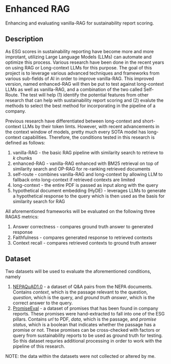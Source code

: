 
# Enhanced RAG

Enhancing and evaluating vanilla-RAG for sustainability report scoring.

## Description

As ESG scores in sustainability reporting have become more and more improtant, utilizing Large Language Models (LLMs) can automate and optimize this process. Various research have been done in the recent years on using RAG or Long-context LLMs for this purpose. The goal of this project is to leverage various advanced techniques and frameworks from various sub-fields of AI in order to improve vanilla-RAG. This improved version, named enhanced-RAG will then be put to test against long-context LLMs as well as vanilla-RAG, and a combination of the two called Self-Route. The test will help (1) identify the potential features from other research that can help with sustainability report scoring and (2) evalute the methods to select the best method for incorporating in the pipeline of a company.

Previous research have differentiated between long-context and short-context LLMs by their token limts. However, with recent advancements in the context window of models, pretty much every SOTA model has long-context capabilities. Therefore, the conditions tested in this research is defined as follows:

1. vanilla-RAG - the basic RAG pipeline with similarity search to retrieve to *k* chunks
2. enhanced-RAG - vanilla-RAG enhanced with BM25 retrieval on top of similarity search and OP-RAG for re-ranking retrieved documents
3. self-route - combines vanilla-RAG and long-context by allowing LLM to fallback onto long-context if retrieved contexts are limited
4. long-context - the entire PDF is passed as input along with the query
5. hypothetical document embedding (HyDE) - leverages LLMs to generate a hypothetical response to the query which is then used as the basis for similarity search for RAG

All aforementioned frameworks will be evaluated on the following three RAGAS metrics:

1. Answer correctness - compares ground truth answer to generated response
2. Faithfulness - compares generated response to retrieved contexts
3. Context recall - compares retrieved contexts to ground truth answer

## Dataset

Two datasets will be used to evaluate the aforementioned conditions, namely

1. [NEPAQuAD1.0](https://www.kaggle.com/competitions/llm-for-environmental-review/data) - a dataset of Q&A pairs from the NEPA documents. Contains *context*, which is the passage relevant to the question, *question*, which is the query, and *ground truth answer*, which is the correct answer to the query.
2. [PromiseEval](https://drive.google.com/drive/folders/1wWwo5DBY2qFj2KSEqjkjinuK5CB5ku5K) - a dataset of promises that has been found in company reports. These promises were hand-extracted to fall into one of the ESG pillars. Contains *url* to PDF, *data*, which is the passage, and *promise status*, which is a boolean that indicates whether the passage has a promise or not. These promises can be cross-checked with factors or query from sustainability reports to be used as ground truth for testing. So this dataset requries additional processing in order to work with the pipeline of this research.

NOTE: the data within the datasets were not collected or altered by me.
